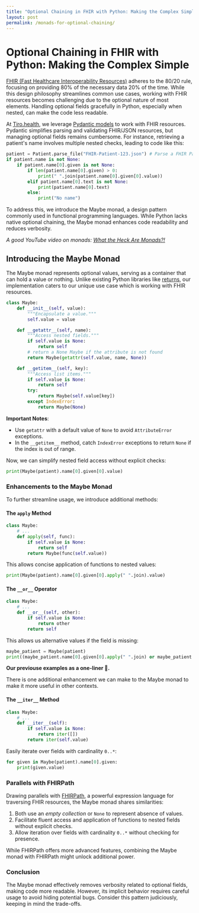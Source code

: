 ```yaml
---
title: "Optional Chaining in FHIR with Python: Making the Complex Simple"
layout: post
permalink: /monads-for-optional-chaining/
---
```


# Optional Chaining in FHIR with Python: Making the Complex Simple

[FHIR (Fast Healthcare Interoperability Resources)][0] adheres to the 80/20 rule, focusing on providing 80% of the necessary data 20% of the time. While this design philosophy streamlines common use cases, working with FHIR resources becomes challenging due to the optional nature of most elements. Handling optional fields gracefully in Python, especially when nested, can make the code less readable.

At [Tiro.health][2], we leverage [Pydantic models][3] to work with FHIR resources. Pydantic simplifies parsing and validating FHIR/JSON resources, but managing optional fields remains cumbersome. For instance, retrieving a patient's name involves multiple nested checks, leading to code like this:

```python
patient = Patient.parse_file("FHIR-Patient-123.json") # Parse a FHIR Patient from a JSON file
if patient.name is not None:
    if patient.name[0].given is not None:
        if len(patient.name[0].given) > 0:
            print(" ".join(patient.name[0].given[0].value))
        elif patient.name[0].text is not None:
            print(patient.name[0].text)
        else:
            print("No name")
```

To address this, we introduce the Maybe monad, a design pattern commonly used in functional programming languages. While Python lacks native optional chaining, the Maybe monad enhances code readability and reduces verbosity.

_A good YouTube video on monads: [What the Heck Are Monads?!
](https://www.youtube.com/watch?v=Q0aVbqim5pE)_

## Introducing the Maybe Monad

The Maybe monad represents optional values, serving as a container that can hold a value or nothing. Unlike existing Python libraries like [returns][5], our implementation caters to our unique use case which is working with FHIR resources.

```python
class Maybe:
    def __init__(self, value):
        """Encapsulate a value."""
        self.value = value

    def __getattr__(self, name):
        """Access nested fields."""
        if self.value is None:
            return self
        # return a None Maybe if the attribute is not found
        return Maybe(getattr(self.value, name, None))

    def __getitem__(self, key):
        """Access list items."""
        if self.value is None:
            return self
        try:
            return Maybe(self.value[key])
        except IndexError:
            return Maybe(None)
```

**Important Notes**:

- Use `getattr` with a default value of `None` to avoid `AttributeError` exceptions.
- In the `__getitem__` method, catch `IndexError` exceptions to return `None` if the index is out of range.

Now, we can simplify nested field access without explicit checks:

```python
print(Maybe(patient).name[0].given[0].value)
```

### Enhancements to the Maybe Monad

To further streamline usage, we introduce additional methods:

#### The `apply` Method

```python
class Maybe:
    # ...
    def apply(self, func):
        if self.value is None:
            return self
        return Maybe(func(self.value))
```

This allows concise application of functions to nested values:

```python
print(Maybe(patient).name[0].given[0].apply(" ".join).value)
```

#### The `__or__` Operator

```python
class Maybe:
    # ...
    def __or__(self, other):
        if self.value is None:
            return other
        return self
```

This allows us alternative values if the field is missing:

```python
maybe_patient = Maybe(patient)
print((maybe_patient.name[0].given[0].apply(" ".join) or maybe_patient.name[0].text or Maybe("No name")).value)
```

**Our previouse examples as a one-liner 🎉.**

There is one additional enhancement we can make to the Maybe monad to make it more useful in other contexts.

#### The `__iter__` Method

```python
class Maybe:
    # ...
    def __iter__(self):
        if self.value is None:
            return iter([])
        return iter(self.value)
```

Easily iterate over fields with cardinality `0..*`:

```python
for given in Maybe(patient).name[0].given:
    print(given.value)
```

### Parallels with FHIRPath

Drawing parallels with [FHIRPath][8], a powerful expression language for traversing FHIR resources, the Maybe monad shares similarities:

1. Both use an _empty collection_ or `None` to represent absence of values.
2. Facilitate fluent access and application of functions to nested fields without explicit checks.
3. Allow iteration over fields with cardinality `0..*` without checking for presence.

While FHIRPath offers more advanced features, combining the Maybe monad with FHIRPath might unlock additional power.

### Conclusion

The Maybe monad effectively removes verbosity related to optional fields, making code more readable. However, its implicit behavior requires careful usage to avoid hiding potential bugs. Consider this pattern judiciously, keeping in mind the trade-offs.

[0]: https://www.hl7.org/fhir/ "Fast Healthcare Interoperability Resources"
[2]: https://tiro.health "Tiro.health"
[3]: https://pydantic.dev "Pydantic"
[5]: https://returns.readthedocs.io/en/latest/index.html "returns"
[8]: https://hl7.org/fhirpath/ "FHIRPath"
[0]: https://www.hl7.org/fhir/ "Fast Healthcare Interoperability Resources"
[1]: https://hl7.org/fhir/overview-arch.html#principles "FHIR Principles"
[2]: https://tiro.health "Tiro.health"
[3]: https://pydantic.dev "Pydantic"
[4]: https://james-iry.blogspot.com/2009/05/brief-incomplete-and-mostly-wrong.html "A Brief, Incomplete, and Mostly Wrong History of Programming Languages"
[5]: https://returns.readthedocs.io/en/latest/index.html "returns"
[6]: https://james-iry.blogspot.com/2009/05/brief-incomplete-and-mostly-wrong.html "A Brief, Incomplete, and Mostly Wrong History of Programming Languages"
[7]: https://hl7.org/fhir/R4B/json.html#xml
[8]: https://hl7.org/fhirpath/ "FHIRPath"
[9]: https://en.wikipedia.org/wiki/Monad_(functional_programming) "Monad (functional programming)"
